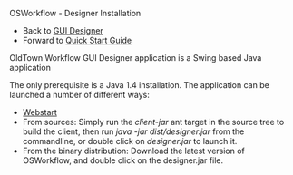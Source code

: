 OSWorkflow - Designer Installation
        
* Back to [GUI Designer](gui_designer.md)
* Forward to [Quick Start Guide](quick_start_guide.md)

OldTown Workflow GUI Designer application is a Swing based Java application

The only prerequisite is a Java 1.4 installation. The application can be launched a number of different ways:

* [Webstart](http://www.opensymphony.com/osworkflow/designer/designer.jnlp)
* From sources: Simply run the *client-jar* ant target in the source tree to build the client, then run *java -jar dist/designer.jar* from the commandline, or double click on *designer.jar* to launch it.
* From the binary distribution: Download the latest version of OSWorkflow, and double click on the designer.jar file.